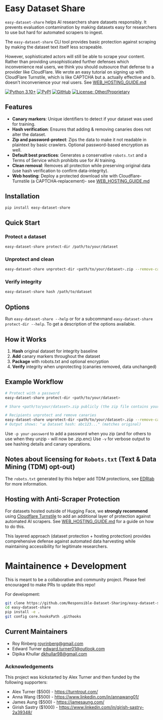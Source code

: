 # Easy Dataset Share

`easy-dataset-share` helps AI researchers share datasets responsibly. It prevents evaluation contamination by making datasets easy for researchers to use but hard for automated scrapers to ingest.

The `easy-dataset-share` CLI tool provides basic protection against scraping by making the dataset text itself less scrapeable.

However, sophisticated actors will still be able to scrape your content. Rather than providing unsophisticated further defenses which inconvenience real users, we think you should outsource that defense to a provider like CloudFlare. We wrote an easy tutorial on signing up with CloudFlare Turnstile, which is like CAPTCHA but a. actually effective and b. doesn't inconvenience your real users. See [WEB_HOSTING_GUIDE.md](WEB_HOSTING_GUIDE.md)


[![Python 3.10+](https://img.shields.io/badge/python-3.10+-blue.svg)](https://www.python.org/downloads/)
[![PyPI](https://img.shields.io/badge/PyPI-easy--dataset--share-blue.svg)](https://pypi.org/project/easy-dataset-share/)
[![GitHub](https://img.shields.io/badge/GitHub-Responsible%20Dataset%20Sharing-green.svg)](https://github.com/Responsible-Dataset-Sharing/easy-dataset-share)
[![License: Other/Proprietary](https://img.shields.io/badge/License-Other%2FProprietary-red.svg)](LICENSE)

## Features

- **Canary markers**: Unique identifiers to detect if your dataset was used for training.
- **Hash verification**: Ensures that adding & removing canaries does not alter the dataset.
- **Zip and password-protect**: Zips the data to make it not readable in plaintext by basic crawlers. Optional password-based encryption as well.
- **Default best practices**: Generates a conservative `robots.txt` and a Terms of Service which prohibits use for AI training.
- **Clean removal**: Removes all protection while preserving original data (use hash verification to confirm data-integrity).
- **Web hosting**: Deploy a protected download site with Cloudflare-Turnstile (a CAPTCHA-replacement)- see [WEB_HOSTING_GUIDE.md](WEB_HOSTING_GUIDE.md)

## Installation

```bash
pip install easy-dataset-share
```

## Quick Start

### Protect a dataset
```bash
easy-dataset-share protect-dir /path/to/your/dataset
```

### Unprotect and clean
```bash
easy-dataset-share unprotect-dir <path/to/your/dataset>.zip --remove-canaries
```

### Verify integrity
```bash
easy-dataset-share hash /path/to/dataset
```

## Options
Run `easy-dataset-share --help` or for a subcommand `easy-dataset-share protect-dir --help`. To get a description of the options available.

## How it Works
1. **Hash** original dataset for integrity baseline
2. **Add** canary markers throughout the dataset
3. **Package** with robots.txt and optional encryption
4. **Verify** integrity when unprotecting (canaries removed, data unchanged)

## Example Workflow
```bash
# Protect with a password
easy-dataset-share protect-dir <path/to/your/dataset>

# Share <path/to/your/dataset>.zip publicly (the zip file contains your protected dataset)

# Recipients unprotect and remove canaries
easy-dataset-share unprotect-dir <path/to/your/dataset>.zip --remove-canaries
# Output shows: "📊 Dataset hash: abc123..." (matches original)
```
Use `-p your-password` to add a password when you zip (and for others to use when they unzip - will now be .zip.enc)
Use `-v` for verbose output to see hashing details and canary operations.


## Notes about licensing for `Robots.txt` (Text & Data Mining (TDM) opt-out)

The `robots.txt` generated by this helper add TDM protections, see [EDRlab](https://www.edrlab.org/open-standards/tdmrep/) for more information.


## Hosting with Anti-Scraper Protection
For datasets hosted outside of Hugging Face, we **strongly recommend** using [Cloudflare Turnstile](https://developers.cloudflare.com/turnstile/get-started/) to add an additional layer of protection against automated AI scrapers. See [WEB_HOSTING_GUIDE.md](WEB_HOSTING_GUIDE.md) for a guide on how to do this.


This layered approach (dataset protection + hosting protection) provides comprehensive defense against automated data harvesting while maintaining accessibility for legitimate researchers.

# Maintainence + Development
This is meant to be a collaborative and community project. Please feel encouraged to make PRs to update this repo!

For development:

```bash
git clone https://github.com/Responsible-Dataset-Sharing/easy-dataset-share.git
cd easy-dataset-share
pip install -e .
git config core.hooksPath .githooks
```

## Current Maintainers

* Roy Rinberg <royrinberg@gmail.com>
* Edward Turner <edward.turner01@outlook.com>
* Dipika Khullar <dkhullar98@gmail.com>

### Acknowledgements

This project was kickstarted by Alex Turner and then funded by the following supporters:

* Alex Turner ($500) - https://turntrout.com/
* Anna Wang ($500) - https://www.linkedin.com/in/annawang01/
* James Aung ($500) - https://jamesaung.com/
* Girish Sastry ($1000) - https://www.linkedin.com/in/girish-sastry-2a39348/
